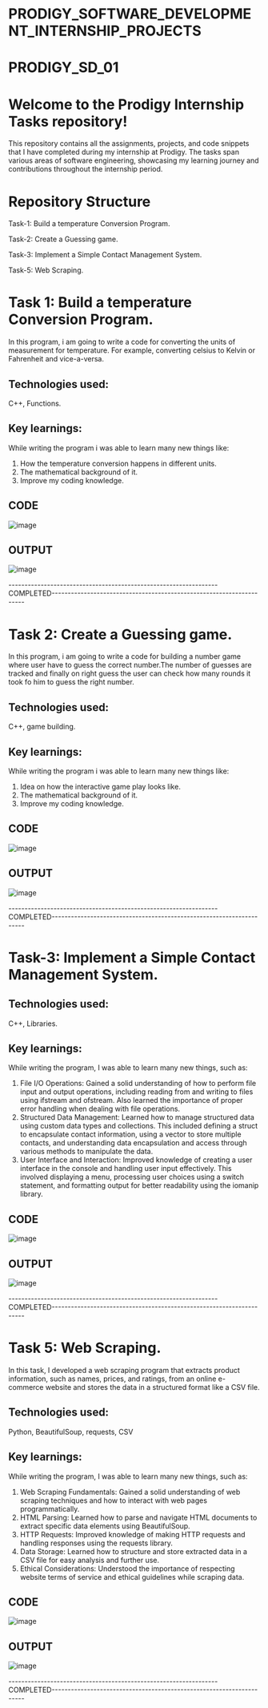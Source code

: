 # PRODIGY_SOFTWARE_DEVELOPMENT_INTERNSHIP_PROJECTS

# PRODIGY_SD_01
# Welcome to the Prodigy Internship Tasks repository! 
This repository contains all the assignments, projects, and code snippets that I have completed during my internship at Prodigy. The tasks span various areas of software engineering, showcasing my learning journey and contributions throughout the internship period.

# Repository Structure
Task-1: Build a temperature Conversion Program.

Task-2: Create a Guessing game.

Task-3: Implement a Simple Contact Management System.

Task-5: Web Scraping.



# Task 1: Build a temperature Conversion Program.

In this program, i am going to write a code for converting the units of measurement for temperature. For example, converting celsius to Kelvin or Fahrenheit and vice-a-versa.

## Technologies used: 

C++, Functions.

## Key learnings: 

While writing the program i was able to learn many new things like:
1. How the temperature conversion happens in different units.
2. The mathematical background of it.
3. Improve my coding knowledge.


## CODE

![image](https://github.com/Bhandariji-Suraj/PRODIGY_SD_01/assets/148539006/2425a17a-096d-4854-80dc-8f2e0a01027b)


## OUTPUT

![image](https://github.com/Bhandariji-Suraj/PRODIGY_SD_01/assets/148539006/4a69f898-99a7-45bb-b020-24d379ed2dcf)


-----------------------------------------------------------------COMPLETED---------------------------------------------------------------------

# Task 2: Create a Guessing game.

In this program, i am going to write a code for building a number game where user have to guess the correct number.The number of guesses are tracked and finally on right guess the user can check how many rounds it took fo him to guess the right number.

## Technologies used: 

C++, game building.

## Key learnings: 

While writing the program i was able to learn many new things like:
1. Idea on how the interactive game play looks like.
2. The mathematical background of it.
3. Improve my coding knowledge.

## CODE
![image](https://github.com/Bhandariji-Suraj/PRODIGY_SD_01/assets/148539006/d1322011-0b7d-491b-a65a-5c44692004fe)


## OUTPUT

![image](https://github.com/Bhandariji-Suraj/PRODIGY_SD_01/assets/148539006/cdd3cbc5-869c-42d1-8116-2455b58cf1b5)

-----------------------------------------------------------------COMPLETED---------------------------------------------------------------------

# Task-3: Implement a Simple Contact Management System.

## Technologies used: 
C++, Libraries.

## Key learnings: 

While writing the program, I was able to learn many new things, such as:

1. File I/O Operations: Gained a solid understanding of how to perform file input and output operations, including reading from and writing to files using ifstream and ofstream. Also learned the importance of proper error handling when dealing with file operations.
2. Structured Data Management: Learned how to manage structured data using custom data types and collections. This included defining a struct to encapsulate contact information, using a vector to store multiple contacts, and understanding data encapsulation and access through various methods to manipulate the data.
3. User Interface and Interaction: Improved knowledge of creating a user interface in the console and handling user input effectively. This involved displaying a menu, processing user choices using a switch statement, and formatting output for better readability using the iomanip library.

## CODE
![image](https://github.com/user-attachments/assets/66f4bdcf-2df9-4acb-9b23-f3cd70017ffd)


## OUTPUT
![image](https://github.com/user-attachments/assets/8da2625c-3e93-4f7f-a92d-1defcd6854b3)

-----------------------------------------------------------------COMPLETED---------------------------------------------------------------------


# Task 5: Web Scraping.

In this task, I developed a web scraping program that extracts product information, such as names, prices, and ratings, from an online e-commerce website and stores the data in a structured format like a CSV file.

## Technologies used: 

Python, BeautifulSoup, requests, CSV

## Key learnings: 

While writing the program, I was able to learn many new things, such as:

1. Web Scraping Fundamentals: Gained a solid understanding of web scraping techniques and how to interact with web pages programmatically.
2. HTML Parsing: Learned how to parse and navigate HTML documents to extract specific data elements using BeautifulSoup.
3. HTTP Requests: Improved knowledge of making HTTP requests and handling responses using the requests library.
4. Data Storage: Learned how to structure and store extracted data in a CSV file for easy analysis and further use.
5. Ethical Considerations: Understood the importance of respecting website terms of service and ethical guidelines while scraping data.



## CODE
![image](https://github.com/Bhandariji-Suraj/PRODIGY_SD_01/assets/148539006/13225948-fc84-4a82-aa72-a7d643a84a42)


## OUTPUT
![image](https://github.com/Bhandariji-Suraj/PRODIGY_SD_01/assets/148539006/a3817aaf-ed0c-4d50-bd92-7248f7811d99)


-----------------------------------------------------------------COMPLETED---------------------------------------------------------------------


